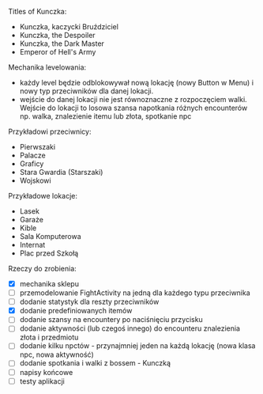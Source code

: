Titles of Kunczka:
- Kunczka, kaczycki Bruździciel
- Kunczka, the Despoiler
- Kunczka, the Dark Master
- Emperor of Hell's Army

Mechanika levelowania:
- każdy level będzie odblokowywał nową lokację (nowy Button w Menu) i nowy typ przeciwników dla danej lokacji. 
- wejście do danej lokacji nie jest równoznaczne z rozpoczęciem walki. Wejście do lokacji to losowa szansa napotkania różnych encounterów np. walka, znalezienie itemu lub złota, spotkanie npc

Przykładowi przeciwnicy:
- Pierwszaki
- Palacze
- Graficy
- Stara Gwardia (Starszaki)
- Wojskowi

Przykładowe lokacje:
- Lasek
- Garaże
- Kible
- Sala Komputerowa
- Internat
- Plac przed Szkołą

Rzeczy do zrobienia:
- [x] mechanika sklepu
- [ ] przemodelowanie FightActivity na jedną dla każdego typu przeciwnika
- [ ] dodanie statystyk dla reszty przeciwników 
- [x] dodanie predefiniowanych itemów
- [ ] dodanie szansy na encountery po naciśnięciu przycisku
- [ ] dodanie aktywności (lub czegoś innego) do encounteru znalezienia złota i przedmiotu 
- [ ] dodanie kilku npctów - przynajmniej jeden na każdą lokację (nowa klasa npc, nowa aktywność) 
- [ ] dodanie spotkania i walki z bossem - Kunczką
- [ ] napisy końcowe
- [ ] testy aplikacji
